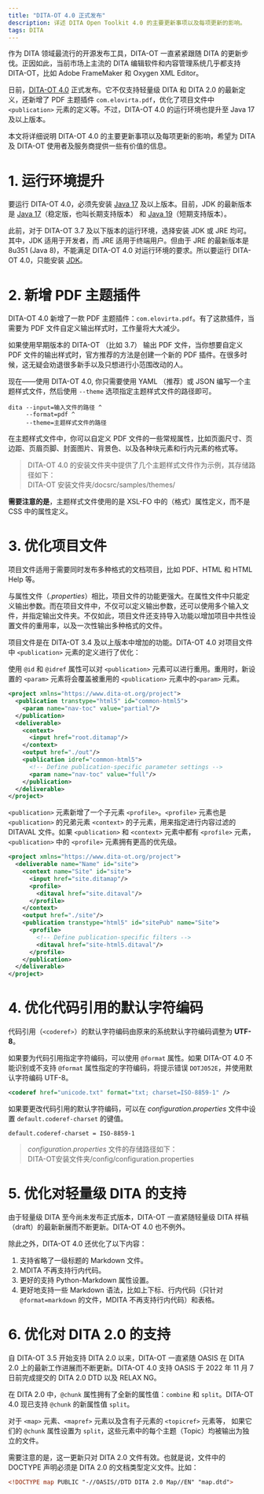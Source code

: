 ```yaml
---
title: "DITA-OT 4.0 正式发布"
description: 详述 DITA Open Toolkit 4.0 的主要更新事项以及每项更新的影响。
tags: DITA
---
```


作为 DITA 领域最流行的开源发布工具，DITA-OT 一直紧紧跟随 DITA 的更新步伐。正因如此，当前市场上主流的 DITA 编辑软件和内容管理系统几乎都支持 DITA-OT，比如 Adobe FrameMaker 和 Oxygen XML Editor。

日前，[DITA-OT 4.0][] 正式发布。它不仅支持轻量级 DITA 和 DITA 2.0 的最新定义，还新增了 PDF 主题插件 `com.elovirta.pdf`，优化了项目文件中 `<publication>` 元素的定义等。不过，DITA-OT 4.0 的运行环境也提升至 Java 17 及以上版本。

本文将详细说明 DITA-OT 4.0 的主要更新事项以及每项更新的影响，希望为 DITA 及 DITA-OT 使用者及服务商提供一些有价值的信息。

# 1. 运行环境提升

要运行 DITA-OT 4.0，必须先安装 [Java 17][] 及以上版本。目前，JDK 的最新版本是 [Java 17][]（稳定版，也叫长期支持版本） 和 [Java 19][]（短期支持版本）。

此前，对于 DITA-OT 3.7 及以下版本的运行环境，选择安装 JDK 或 JRE 均可。其中，JDK 适用于开发者，而 JRE 适用于终端用户。但由于 JRE 的最新版本是 8u351 (Java 8)，不能满足 DITA-OT 4.0 对运行环境的要求。所以要运行 DITA-OT 4.0，只能安装 [JDK][]。

# 2. 新增 PDF 主题插件

DITA-OT 4.0 新增了一款 PDF 主题插件：`com.elovirta.pdf`。有了这款插件，当需要为 PDF 文件自定义输出样式时，工作量将大大减少。

如果使用早期版本的 DITA-OT （比如 3.7） 输出 PDF 文件，当你想要自定义 PDF 文件的输出样式时，官方推荐的方法是创建一个新的 PDF 插件。在很多时候，这无疑会劝退很多新手以及只想进行小范围改动的人。

现在——使用 DITA-OT 4.0, 你只需要使用 YAML （推荐）或 JSON 编写一个主题样式文件，然后使用 `--theme` 选项指定主题样式文件的路径即可。

```
dita --input=输入文件的路径 ^
     --format=pdf ^
     --theme=主题样式文件的路径
```

在主题样式文件中，你可以自定义 PDF 文件的一些常规属性，比如页面尺寸、页边距、页眉页脚、封面图片、背景色、以及各种块元素和行内元素的格式等。

> DITA-OT 4.0 的安装文件夹中提供了几个主题样式文件作为示例，其存储路径如下：  
> DITA-OT 安装文件夹/docsrc/samples/themes/

**需要注意的是**，主题样式文件使用的是 XSL-FO 中的（格式）属性定义，而不是 CSS 中的属性定义。

# 3. 优化项目文件

项目文件适用于需要同时发布多种格式的文档项目，比如 PDF、HTML 和 HTML Help 等。

与属性文件（*.properties*）相比，项目文件的功能更强大。在属性文件中只能定义输出参数。而在项目文件中，不仅可以定义输出参数，还可以使用多个输入文件，并指定输出文件夹。不仅如此，项目文件还支持导入功能以增加项目中共性设置文件的重用率，以及一次性输出多种格式的文件。

项目文件是在 DITA-OT 3.4 及以上版本中增加的功能。DITA-OT 4.0 对项目文件中 `<publication>` 元素的定义进行了优化：

使用 `@id` 和 `@idref` 属性可以对 `<publication>` 元素可以进行重用。重用时，新设置的 `<param>` 元素将会覆盖被重用的 `<publication>` 元素中的`<param>` 元素。

```xml
<project xmlns="https://www.dita-ot.org/project">
  <publication transtype="html5" id="common-html5">
    <param name="nav-toc" value="partial"/>
  </publication>
  <deliverable>
    <context>
      <input href="root.ditamap"/>
    </context>
    <output href="./out"/>
    <publication idref="common-html5">
      <!-- Define publication-specific parameter settings -->
      <param name="nav-toc" value="full"/>
    </publication>
  </deliverable>
</project>
```

`<publication>` 元素新增了一个子元素 `<profile>`。`<profile>` 元素也是 `<publication>` 的兄弟元素 `<context>` 的子元素，用来指定进行内容过滤的 DITAVAL 文件。如果 `<publication>` 和 `<context>` 元素中都有 `<profile>` 元素，`<publication>` 中的 `<profile>` 元素拥有更高的优先级。

```xml
<project xmlns="https://www.dita-ot.org/project">
  <deliverable name="Name" id="site">
    <context name="Site" id="site">
      <input href="site.ditamap"/>
      <profile>
        <ditaval href="site.ditaval"/>
      </profile>
    </context>
    <output href="./site"/>
    <publication transtype="html5" id="sitePub" name="Site">
      <profile>
        <!-- Define publication-specific filters -->
        <ditaval href="site-html5.ditaval"/>
      </profile>
    </publication>
  </deliverable>
</project>
```

# 4. 优化代码引用的默认字符编码

代码引用（`<coderef>`）的默认字符编码由原来的系统默认字符编码调整为 **UTF-8**。

如果要为代码引用指定字符编码，可以使用 `@format` 属性。如果 DITA-OT 4.0 不能识别或不支持 `@format` 属性指定的字符编码，将提示错误 `DOTJ052E`，并使用默认字符编码 UTF-8。

```xml
<coderef href="unicode.txt" format="txt; charset=ISO-8859-1" />
```

如果要更改代码引用的默认字符编码，可以在 *configuration.properties* 文件中设置 `default.coderef-charset` 的键值。

```
default.coderef-charset = ISO-8859-1
```

> *configuration.properties* 文件的存储路径如下：  
> DITA-OT安装文件夹/config/configuration.properties

# 5. 优化对轻量级 DITA 的支持

由于轻量级 DITA 至今尚未发布正式版本，DITA-OT 一直紧随轻量级 DITA 样稿（draft）的最新新展而不断更新。DITA-OT 4.0 也不例外。

除此之外，DITA-OT 4.0 还优化了以下内容：

1. 支持省略了一级标题的 Markdown 文件。
2. MDITA 不再支持行内代码。
3. 更好的支持 Python-Markdown 属性设置。
4. 更好地支持一些 Markdown 语法，比如上下标、行内代码（只针对 `@format=markdown` 的文件，MDITA 不再支持行内代码）和表格。

# 6. 优化对 DITA 2.0 的支持

自 DITA-OT 3.5 开始支持 DITA 2.0 以来，DITA-OT 一直紧随 OASIS 在 DITA 2.0 上的最新工作进展而不断更新。DITA-OT 4.0 支持 OASIS 于 2022 年 11 月 7 日前完成提交的 DITA 2.0 DTD 以及 RELAX NG。

在 DITA 2.0 中，`@chunk` 属性拥有了全新的属性值：`combine` 和 `split`。DITA-OT 4.0 现已支持 `@chunk` 的新属性值 `split`。

对于 `<map>` 元素、`<mapref>` 元素以及含有子元素的 `<topicref>` 元素等， 如果它们的 `@chunk` 属性设置为 `split`，这些元素中的每个主题（Topic）均被输出为独立的文件。

需要注意的是，这一更新只对 DITA 2.0 文件有效。也就是说，文件中的 DOCTYPE 声明必须是 DITA 2.0 的文档类型定义文件。比如：

```xml
<!DOCTYPE map PUBLIC "-//OASIS//DTD DITA 2.0 Map//EN" "map.dtd">
```


<!-- link definition -->
[DITA-OT 4.0]: https://www.dita-ot.org/download "DITA-OT 4.0 下载地址"
[JDK]: https://www.oracle.com/cn/java/technologies/downloads/archive/ "JDK下载地址"
[Java 17]: https://www.oracle.com/java/technologies/javase/jdk17-archive-downloads.html "Java 17 下载地址"
[Java 19]: https://www.oracle.com/java/technologies/javase/jdk19-archive-downloads.html "Java 19 下载地址"